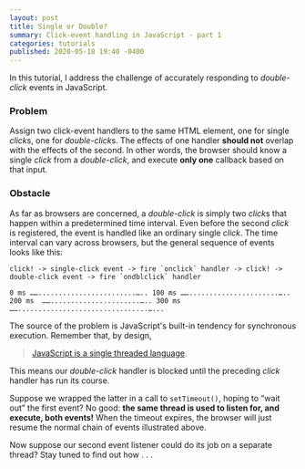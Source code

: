 ```yaml
---
layout: post
title: Single or Double?
summary: Click-event handling in JavaScript - part 1
categories: tutorials
published: 2020-05-18 19:40 -0400
---
```


In this tutorial, I address the challenge of accurately responding to *double-click* events in JavaScript.

### Problem
Assign two click-event handlers to the same HTML element, one for single *click*s, one for *double-click*s. The effects of one handler **should not** overlap with the effects of the second. In other words, the browser should know a single *click* from a *double-click*, and execute **only one** callback based on that input.

### Obstacle
As far as browsers are concerned, a *double-click* is simply two *click*s that happen within a predetermined time interval. Even before the second *click* is registered, the event is handled like an ordinary single *click*. The time interval can vary across browsers, but the general sequence of events looks like this:

```
click! -> single-click event -> fire `onclick` handler -> click! -> double-click event -> fire `ondblclick` handler

0 ms ……........................….. 100 ms ……......................….. 200 ms  ……......................….. 300 ms ……................................…...
```

The source of the problem is JavaScript's built-in tendency for synchronous execution. Remember that, by design,

> [JavaScript is a single threaded language](https://dev.to/steelvoltage/if-javascript-is-single-threaded-how-is-it-asynchronous-56gd).

This means our *double-click* handler is blocked until the preceding *click* handler has run its course.

Suppose we wrapped the latter in a call to `setTimeout()`, hoping to “wait out” the first event? No good: **the same thread is used to listen for, and execute, both events!** When the timeout expires, the browser will just resume the normal chain of events illustrated above.

Now suppose our second event listener could do its job on a separate thread? Stay tuned to find out how . . .
